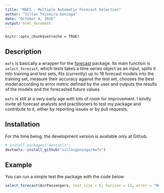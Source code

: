 ```yaml
---
title: "MAFS - Multiple Automatic Forecast Selection"
author: "Sillas Teixeira Gonzaga"
date: "October 4, 2016"
output: html_document
---
```


```{r setup, include=FALSE}
knitr::opts_chunk$set(echo = TRUE)
```

## Description

`mafs` is basically a wrapper for the [forecast](https://github.com/robjhyndman/forecast) package. Its main function is `select_forecast`, which tests takes a time series object as an input, splits it into training and test sets, fits (currently) up to 18 forecast models into the training set, measure their accuracy against the test set, chooses the best model according to error metric defined by the user and outputs the results of the models and the forecasted future values.  

`mafs` is still at a very early age with lots of room for improvement. I kindly invite all forecast analysts and practitioners to test my package and contribute to it, either by reporting issues or by pull requests. 

## Installation

For the time being, the development version is available only at Github.

``` r
# install.packages("devtools")
devtools::install_github("sillasgonzaga/mafs")
```

## Example

You can run a simple test the package with the code below

``` r
select_forecast(AirPassengers, test_size = 6, horizon = 12, error = "MAPE")
```
